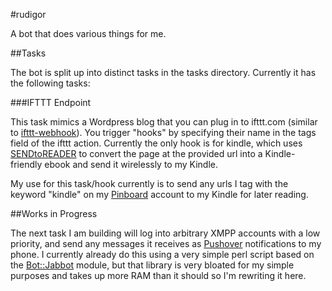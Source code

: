 #rudigor

A bot that does various things for me.

##Tasks

The bot is split up into distinct tasks in the tasks directory. Currently it has the following tasks:

###IFTTT Endpoint

This task mimics a Wordpress blog that you can plug in to ifttt.com (similar to [ifttt-webhook](https://github.com/captn3m0/ifttt-webhook)). You trigger "hooks" by specifying their name in the tags field of the ifttt action. Currently the only hook is for kindle, which uses [SENDtoREADER](http://send2reader.com/) to convert the page at the provided url into a Kindle-friendly ebook and send it wirelessly to my Kindle.

My use for this task/hook currently is to send any urls I tag with the keyword "kindle" on my [Pinboard](http://pinboard.in) account to my Kindle for later reading.

##Works in Progress

The next task I am building will log into arbitrary XMPP accounts with a low priority, and send any messages it receives as [Pushover](http://pushover.net) notifications to my phone. I currently already do this using a very simple perl script based on the [Bot::Jabbot](https://metacpan.org/pod/Bot::Jabbot) module, but that library is very bloated for my simple purposes and takes up more RAM than it should so I'm rewriting it here.
